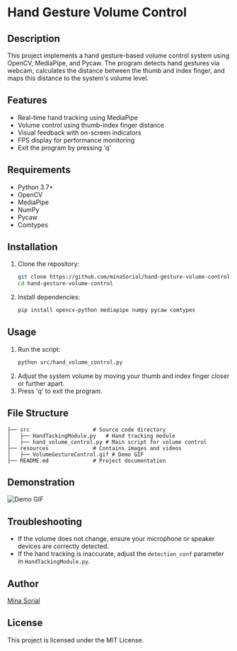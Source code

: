 # Hand Gesture Volume Control

## Description

This project implements a hand gesture-based volume control system using OpenCV, MediaPipe, and Pycaw. The program detects hand gestures via webcam, calculates the distance between the thumb and index finger, and maps this distance to the system's volume level.

## Features

- Real-time hand tracking using MediaPipe
- Volume control using thumb-index finger distance
- Visual feedback with on-screen indicators
- FPS display for performance monitoring
- Exit the program by pressing 'q'

## Requirements

- Python 3.7+
- OpenCV
- MediaPipe
- NumPy
- Pycaw
- Comtypes

## Installation

1. Clone the repository:

   ```bash
   git clone https://github.com/minaSorial/hand-gesture-volume-control.git
   cd hand-gesture-volume-control
   ```

2. Install dependencies:
   ```bash
   pip install opencv-python mediapipe numpy pycaw comtypes
   ```

## Usage

1. Run the script:
   ```bash
   python src/hand_volume_control.py
   ```
2. Adjust the system volume by moving your thumb and index finger closer or further apart.
3. Press 'q' to exit the program.

## File Structure

```
├── src                    # Source code directory
│   ├── HandTackingModule.py   # Hand tracking module
│   ├── hand_volume_control.py # Main script for volume control
├── resources              # Contains images and videos
│   ├── VolumeGestureControl.gif # Demo GIF
├── README.md              # Project documentation
```

## Demonstration

![Demo GIF](resources/VolumeGestureControl.gif)

## Troubleshooting

- If the volume does not change, ensure your microphone or speaker devices are correctly detected.
- If the hand tracking is inaccurate, adjust the `detection_conf` parameter in `HandTackingModule.py`.

## Author

[Mina Sorial](https://github.com/minaSorial)

## License

This project is licensed under the MIT License.
